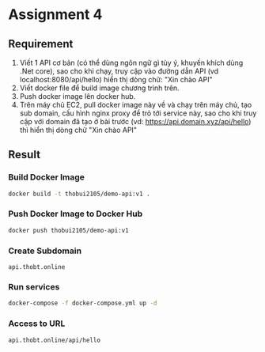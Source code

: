 # Assignment 4

## Requirement
1. Viết 1 API cơ bản (có thể dùng ngôn ngữ gì tùy ý, khuyến khích dùng .Net core), sao cho khi chạy, truy cập vào đường dẫn API (vd localhost:8080/api/hello) hiển thị dòng chữ: "Xin chào API"
2. Viết docker file để build image chương trình trên.
3. Push docker image lên docker hub.
4. Trên máy chủ EC2, pull docker image này về và chạy trên máy chủ, tạo sub domain, cấu hình nginx proxy để trỏ tới service này, sao cho khi truy cập với domain đã tạo ở bài trước (vd: https://api.domain.xyz/api/hello) thì hiển thị dòng chữ "Xin chào API"
## Result

### Build Docker Image

```bash
docker build -t thobui2105/demo-api:v1 .
```

### Push Docker Image to Docker Hub

```bash
docker push thobui2105/demo-api:v1
```
### Create Subdomain
`api.thobt.online`

### Run services

```bash
docker-compose -f docker-compose.yml up -d
```

### Access to URL

`api.thobt.online/api/hello`